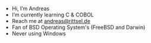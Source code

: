 -  Hi, I’m Andreas
-  I’m currently learning C & COBOL
-  Reach me at andreas@rittsel.de
-  Fan of BSD Operating System's (FreeBSD and Darwin)
-  Never using Windows 
<!---
Andreascoolcrafts/Andreascoolcrafts is a ✨ special ✨ repository because its `README.md` (this file) appears on your GitHub profile.
You can click the Preview link to take a look at your changes.
--->
